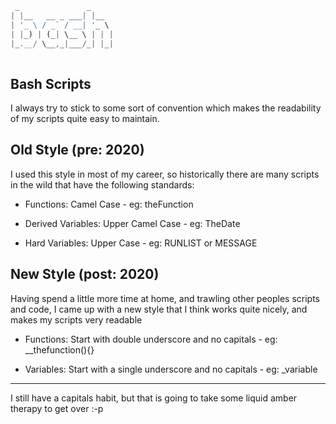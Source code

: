 ```javascript
 _               _     
| |__   __ _ ___| |__  
| '_ \ / _` / __| '_ \ 
| |_) | (_| \__ \ | | |
|_.__/ \__,_|___/_| |_|
                       
```

Bash Scripts
------------

I always try to stick to some sort of convention which makes the readability of my scripts
quite easy to maintain.


Old Style (pre: 2020)
---------------------
I used this style in most of my career, so historically there are many scripts in the wild
that have the following standards:

- Functions: Camel Case - eg: theFunction

- Derived Variables: Upper Camel Case - eg: TheDate

- Hard Variables: Upper Case - eg: RUNLIST or MESSAGE

New Style (post: 2020)
----------------------
Having spend a little more time at home, and trawling other peoples scripts and code, I came
up with a new style that I think works quite nicely, and makes my scripts very readable

- Functions: Start with double underscore and no capitals - eg: __thefunction(){}

- Variables: Start with a single underscore and no capitals - eg: _variable

---------------------
I still have a capitals habit, but that is going to take some liquid amber therapy to get over :-p


